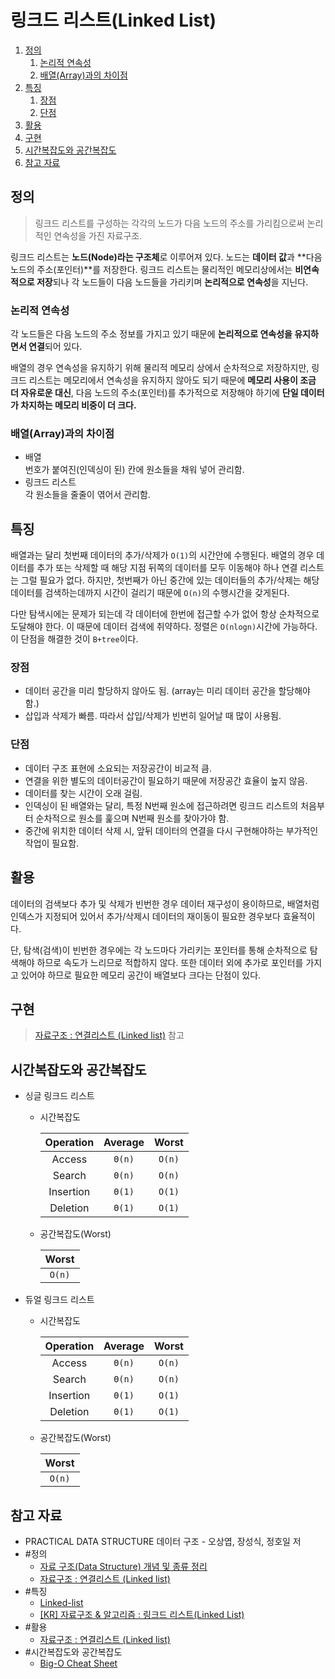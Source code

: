 # 링크드 리스트(Linked List)

1. [정의](#정의)
   1. [논리적 연속성](#논리적-연속성)
   2. [배열(Array)과의 차이점](#배열array과의-차이점)
2. [특징](#특징)
   1. [장점](#장점)
   2. [단점](#단점)
3. [활용](#활용)
4. [구현](#구현)
5. [시간복잡도와 공간복잡도](#시간복잡도와-공간복잡도)
6. [참고 자료](#참고-자료)

## 정의

> 링크드 리스트를 구성하는 각각의 노드가 다음 노드의 주소를 가리킴으로써 논리적인 연속성을 가진 자료구조.

링크드 리스트는 **노드(Node)라는 구조체**로 이루어져 있다. 노드는 **데이터 값**과 **다음 노드의 주소(포인터)**를 저장한다. 링크드 리스트는 물리적인 메모리상에서는 **비연속적으로 저장**되나 각 노드들이 다음 노드들을 가리키며 **논리적으로 연속성**을 지닌다.

### 논리적 연속성

각 노드들은 다음 노드의 주소 정보를 가지고 있기 때문에 **논리적으로 연속성을 유지하면서 연결**되어 있다.

배열의 경우 연속성을 유지하기 위해 물리적 메모리 상에서 순차적으로 저장하지만, 링크드 리스트는 메모리에서 연속성을 유지하지 않아도 되기 때문에 **메모리 사용이 조금 더 자유로운 대신**, 다음 노드의 주소(포인터)를 추가적으로 저장해야 하기에 **단일 데이터가 차지하는 메모리 비중이 더 크다.**

### 배열(Array)과의 차이점

- 배열  
  번호가 붙여진(인덱싱이 된) 칸에 원소들을 채워 넣어 관리함.
- 링크드 리스트  
  각 원소들을 줄줄이 엮어서 관리함.

## 특징

배열과는 달리 첫번째 데이터의 추가/삭제가 `O(1)`의 시간안에 수행된다. 배열의 경우 데이터를 추가 또는 삭제할 때 해당 지점 뒤쪽의 데이터를 모두 이동해야 하나 연결 리스트는 그럴 필요가 없다. 하지만, 첫번째가 아닌 중간에 있는 데이터들의 추가/삭제는 해당 데이터를 검색하는데까지 시간이 걸리기 때문에 `O(n)`의 수행시간을 갖게된다.

다만 탐색시에는 문제가 되는데 각 데이터에 한번에 접근할 수가 없어 항상 순차적으로 도달해야 한다. 이 때문에 데이터 검색에 취약하다. 정렬은 `O(nlogn)`시간에 가능하다. 이 단점을 해결한 것이 `B+tree`이다.

### 장점

- 데이터 공간을 미리 할당하지 않아도 됨. (array는 미리 데이터 공간을 할당해야 함.)
- 삽입과 삭제가 빠름. 따라서 삽입/삭제가 빈번히 일어날 때 많이 사용됨.

### 단점

- 데이터 구조 표현에 소요되는 저장공간이 비교적 큼.
- 연결을 위한 별도의 데이터공간이 필요하기 때문에 저장공간 효율이 높지 않음.
- 데이터를 찾는 시간이 오래 걸림.
- 인덱싱이 된 배열와는 달리, 특정 N번째 원소에 접근하려면 링크드 리스트의 처음부터 순차적으로 원소를 훑으며 N번째 원소를 찾아가야 함.
- 중간에 위치한 데이터 삭제 시, 앞뒤 데이터의 연결을 다시 구현해야하는 부가적인 작업이 필요함.

## 활용

데이터의 검색보다 추가 및 삭제가 빈번한 경우 데이터 재구성이 용이하므로, 배열처럼 인덱스가 지정되어 있어서 추가/삭제시 데이터의 재이동이 필요한 경우보다 효율적이다.

단, 탐색(검색)이 빈번한 경우에는 각 노드마다 가리키는 포인터를 통해 순차적으로 탐색해야 하므로 속도가 느리므로 적합하지 않다. 또한 데이터 외에 추가로 포인터를 가지고 있어야 하므로 필요한 메모리 공간이 배열보다 크다는 단점이 있다.

## 구현

> [자료구조 : 연결리스트 (Linked list)](https://sycho-lego.tistory.com/17) 참고

## 시간복잡도와 공간복잡도

- 싱글 링크드 리스트

  - 시간복잡도

    | Operation | Average | Worst  |
    | :-------: | :-----: | :----: |
    |  Access   | `Θ(n)`  | `O(n)` |
    |  Search   | `Θ(n)`  | `O(n)` |
    | Insertion | `Θ(1)`  | `O(1)` |
    | Deletion  | `Θ(1)`  | `O(1)` |

  - 공간복잡도(Worst)

    | Worst  |
    | :----: |
    | `O(n)` |

- 듀얼 링크드 리스트

  - 시간복잡도

    | Operation | Average | Worst  |
    | :-------: | :-----: | :----: |
    |  Access   | `Θ(n)`  | `O(n)` |
    |  Search   | `Θ(n)`  | `O(n)` |
    | Insertion | `Θ(1)`  | `O(1)` |
    | Deletion  | `Θ(1)`  | `O(1)` |

  - 공간복잡도(Worst)

    | Worst  |
    | :----: |
    | `O(n)` |

## 참고 자료

- PRACTICAL DATA STRUCTURE 데이터 구조 - 오상엽, 장성식, 정호일 저
- #정의
  - [자료 구조(Data Structure) 개념 및 종류 정리](https://bnzn2426.tistory.com/115)
  - [자료구조 : 연결리스트 (Linked list)](https://sycho-lego.tistory.com/17)
- #특징
  - [Linked-list](https://velog.io/@riceintheramen/Linked-list)
  - [[KR] 자료구조 & 알고리즘 : 링크드 리스트(Linked List)](https://lucaseo.github.io/posts/2021-02-01-python-datastructure-linked-list/#5-%ec%a0%95%eb%a6%ac%ed%95%b4%eb%b3%b4%ea%b8%b0)
- #활용
  - [자료구조 : 연결리스트 (Linked list)](https://sycho-lego.tistory.com/17)
- #시간복잡도와 공간복잡도
  - [Big-O Cheat Sheet](https://www.bigocheatsheet.com/)
